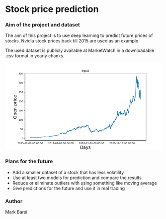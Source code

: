 # Stock price prediction

### Aim of the project and dataset

The aim of this project is to use deep learning to predict future prices of stocks. Nvidia stock prices back till 2015 are used as an example.

The used dataset is publicly available at MarketWatch in a downloadable .csv format in yearly chanks. 

![Nvidia prices](https://github.com/barsimark/stock-price-predictor/blob/master/images/Nvidia-prices.png)

### Plans for the future

- Add a smaller dataset of a stock that has less volatility
- Use at least two models for prediction and compare the results
- Reduce or eliminate outliers with using something like moving average
- Give predictions for the future and use it in real trading

### Author

Mark Barsi